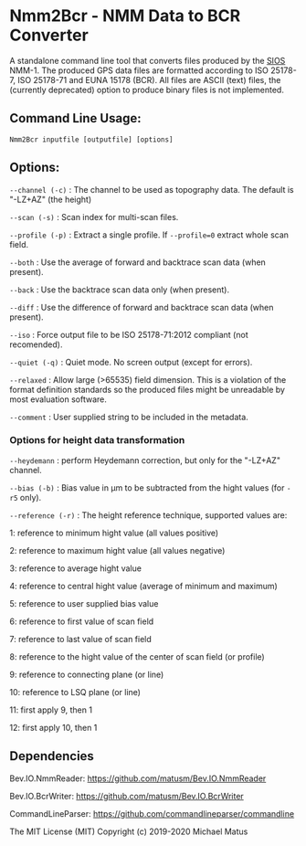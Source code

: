 Nmm2Bcr - NMM Data to BCR Converter
===================================

A standalone command line tool that converts files produced by the [SIOS](https://sios-de.com) NMM-1.
The produced GPS data files are formatted according to ISO 25178-7, ISO 25178-71 and EUNA 15178 (BCR). All files are ASCII (text) files, the (currently deprecated) option to produce binary files is not implemented. 

## Command Line Usage:  

```
Nmm2Bcr inputfile [outputfile] [options]
```

## Options:  

`--channel (-c)` : The channel to be used as topography data. The default is "-LZ+AZ" (the height)

`--scan (-s)` : Scan index for multi-scan files.

`--profile (-p)` : Extract a single profile. If `--profile=0` extract whole scan field. 

`--both` : Use the average of forward and backtrace scan data (when present).

`--back` : Use the backtrace scan data only (when present).

`--diff` : Use the difference of forward and backtrace scan data (when present).

`--iso` : Force output file to be ISO 25178-71:2012 compliant (not recomended).

`--quiet (-q)` : Quiet mode. No screen output (except for errors).

`--relaxed` : Allow large (>65535) field dimension. This is a violation of the format definition standards so the produced files might be unreadable by most evaluation software.

`--comment` : User supplied string to be included in the metadata.

### Options for height data transformation

`--heydemann` : perform Heydemann correction, but only for the "-LZ+AZ" channel.

`--bias (-b)` : Bias value in µm to be subtracted from the hight values (for `-r5` only).

`--reference (-r)` : The height reference technique, supported values are:

1: reference to minimum hight value (all values positive)

2: reference to maximum hight value (all values negative)

3: reference to average hight value

4: reference to central hight value (average of minimum and maximum)

5: reference to user supplied bias value

6: reference to first value of scan field

7: reference to last value of scan field

8: reference to the hight value of the center of scan field (or profile)

9: reference to connecting plane (or line)

10: reference to LSQ plane (or line)

11: first apply 9, then 1

12: first apply 10, then 1


## Dependencies  
Bev.IO.NmmReader:  https://github.com/matusm/Bev.IO.NmmReader  

Bev.IO.BcrWriter: https://github.com/matusm/Bev.IO.BcrWriter 

CommandLineParser: https://github.com/commandlineparser/commandline 

The MIT License (MIT)
Copyright (c) 2019-2020 Michael Matus
